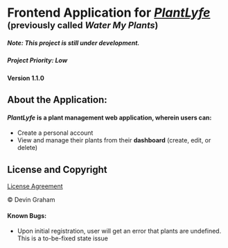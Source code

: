 # Frontend Application for [*PlantLyfe*](https://plantlyfe-fe.vercel.app/) <span style="font-size:20px">(previously called *Water My Plants*)</span>

##### *Note: This project is still under development.*
##### *Project Priority: Low*

#### Version 1.1.0

## About the Application:
#### *PlantLyfe* is a plant management web application, wherein users can:
- Create a personal account
- View and manage their plants from their **dashboard** (create, edit, or delete)

## License and Copyright
[License Agreement](LICENSE)

&copy; Devin Graham

#### Known Bugs:
- Upon initial registration, user will get an error that plants are undefined. This is a to-be-fixed state issue
